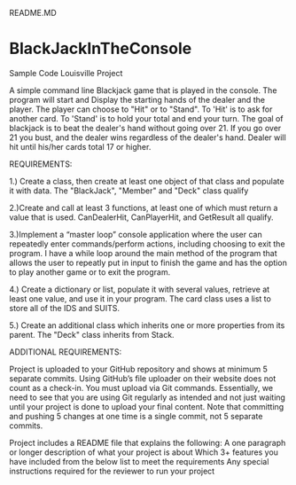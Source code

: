 README.MD

# BlackJackInTheConsole
Sample Code Louisville Project

A simple command line Blackjack game that is played in the console. The program will start and Display the starting hands of the dealer and the player. 
The player can choose to "Hit" or to "Stand". To 'Hit' is to ask for another card. To 'Stand' is to hold your total and end your turn.
The goal of blackjack is to beat the dealer's hand without going over 21. If you go over 21 you bust, and the dealer wins regardless of the dealer's hand.
Dealer will hit until his/her cards total 17 or higher.

REQUIREMENTS:

1.) Create a class, then create at least one object of that class and populate it with data.
	The "BlackJack", "Member" and "Deck" class qualify
	

2.)Create and call at least 3 functions, at least one of which must return a value that is used.
	CanDealerHit, CanPlayerHit, and GetResult all qualify. 

3.)Implement a “master loop” console application where the user can repeatedly enter commands/perform actions, including choosing to exit the program.
	I have a while loop around the main method of the program that allows the user to repeatly put in input to finish the game and has the option to play another game or to exit the program.

4.) Create a dictionary or list, populate it with several values, retrieve at least one value, and use it in your program.
	The card class uses a list to store all of the IDS and SUITS.


5.) Create an additional class which inherits one or more properties from its parent.
	The "Deck" class inherits from Stack<card>.

ADDITIONAL REQUIREMENTS:

Project is uploaded to your GitHub repository and shows at minimum 5 separate commits.
Using GitHub’s file uploader on their website does not count as a check-in. You must upload via Git commands.
Essentially, we need to see that you are using Git regularly as intended and not just waiting until your project is done to upload your final content.
Note that committing and pushing 5 changes at one time is a single commit, not 5 separate commits. 

Project includes a README file that explains the following:
A one paragraph or longer description of what your project is about
Which 3+ features you have included from the below list to meet the requirements
Any special instructions required for the reviewer to run your project
